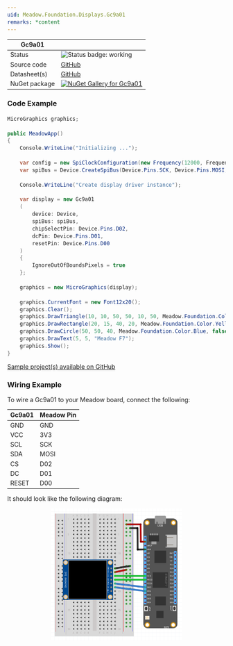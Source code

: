 ```yaml
---
uid: Meadow.Foundation.Displays.Gc9a01
remarks: *content
---
```


| Gc9a01 | |
|--------|--------|
| Status | <img src="https://img.shields.io/badge/Working-brightgreen" style="width: auto; height: -webkit-fill-available;" alt="Status badge: working" /> |
| Source code | [GitHub](https://github.com/WildernessLabs/Meadow.Foundation/tree/main/Source/Meadow.Foundation.Peripherals/Displays.TftSpi/Driver/Drivers) |
| Datasheet(s) | [GitHub](https://github.com/WildernessLabs/Meadow.Foundation/tree/main/Source/Meadow.Foundation.Peripherals/Displays.TftSpi/Datasheet) |
| NuGet package | <a href="https://www.nuget.org/packages/Meadow.Foundation.Displays.TftSpi/" target="_blank"><img src="https://img.shields.io/nuget/v/Meadow.Foundation.Displays.TftSpi.svg?label=Meadow.Foundation.Displays.TftSpi" alt="NuGet Gallery for Gc9a01" /></a> |

### Code Example

```csharp
MicroGraphics graphics;

public MeadowApp()
{
    Console.WriteLine("Initializing ...");

    var config = new SpiClockConfiguration(new Frequency(12000, Frequency.UnitType.Kilohertz), SpiClockConfiguration.Mode.Mode0);
    var spiBus = Device.CreateSpiBus(Device.Pins.SCK, Device.Pins.MOSI, Device.Pins.MISO, config);

    Console.WriteLine("Create display driver instance");

    var display = new Gc9a01
    (
        device: Device, 
        spiBus: spiBus,
        chipSelectPin: Device.Pins.D02,
        dcPin: Device.Pins.D01,
        resetPin: Device.Pins.D00
    )
    {
        IgnoreOutOfBoundsPixels = true
    };

    graphics = new MicroGraphics(display);

    graphics.CurrentFont = new Font12x20();
    graphics.Clear();
    graphics.DrawTriangle(10, 10, 50, 50, 10, 50, Meadow.Foundation.Color.Red);
    graphics.DrawRectangle(20, 15, 40, 20, Meadow.Foundation.Color.Yellow, false);
    graphics.DrawCircle(50, 50, 40, Meadow.Foundation.Color.Blue, false);
    graphics.DrawText(5, 5, "Meadow F7");
    graphics.Show();
}

```

[Sample project(s) available on GitHub](https://github.com/WildernessLabs/Meadow.Foundation/tree/main/Source/Meadow.Foundation.Peripherals/Displays.TftSpi/Samples/Gc9a01_Sample)

### Wiring Example

 To wire a Gc9a01 to your Meadow board, connect the following:

| Gc9a01 | Meadow Pin |
|--------|------------|
| GND    | GND        |
| VCC    | 3V3        |
| SCL    | SCK        |
| SDA    | MOSI       |
| CS     | D02        |
| DC     | D01        |
| RESET  | D00        |

It should look like the following diagram:

<img src="../../API_Assets/Meadow.Foundation.Displays.Tft.Gc9a01/Gc9a01_Fritzing.png" 
    style="width: 60%; display: block; margin-left: auto; margin-right: auto;" />




